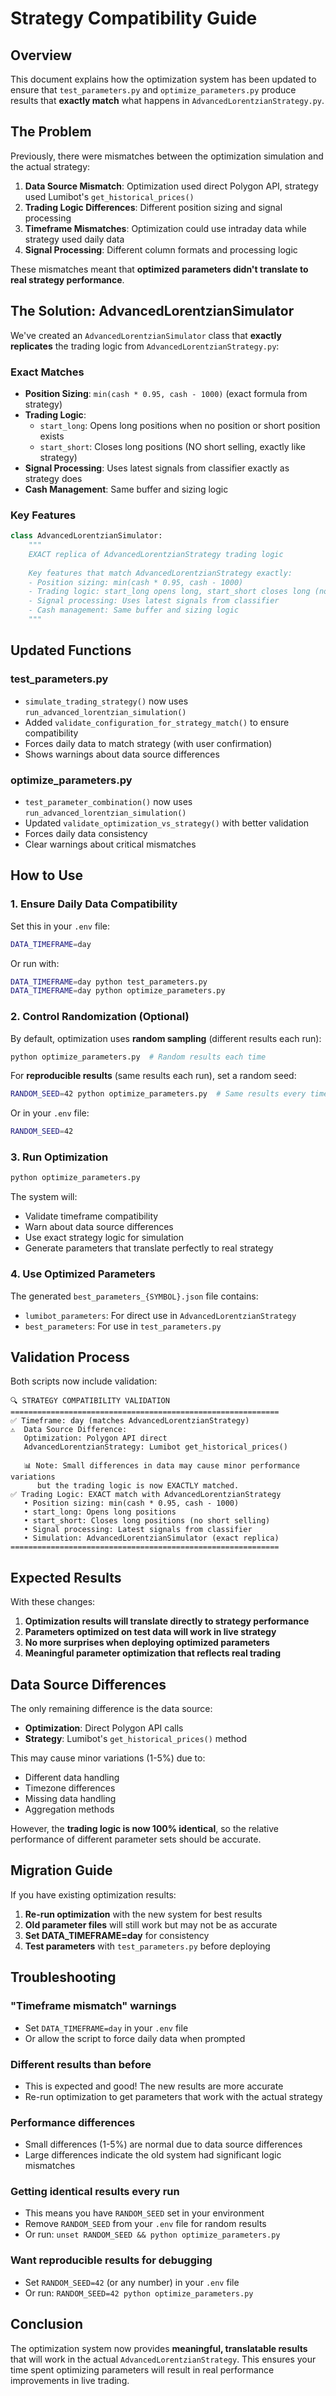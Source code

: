 # Strategy Compatibility Guide

## Overview

This document explains how the optimization system has been updated to ensure that `test_parameters.py` and `optimize_parameters.py` produce results that **exactly match** what happens in `AdvancedLorentzianStrategy.py`.

## The Problem

Previously, there were mismatches between the optimization simulation and the actual strategy:

1. **Data Source Mismatch**: Optimization used direct Polygon API, strategy used Lumibot's `get_historical_prices()`
2. **Trading Logic Differences**: Different position sizing and signal processing
3. **Timeframe Mismatches**: Optimization could use intraday data while strategy used daily data
4. **Signal Processing**: Different column formats and processing logic

These mismatches meant that **optimized parameters didn't translate to real strategy performance**.

## The Solution: AdvancedLorentzianSimulator

We've created an `AdvancedLorentzianSimulator` class that **exactly replicates** the trading logic from `AdvancedLorentzianStrategy.py`:

### Exact Matches

- **Position Sizing**: `min(cash * 0.95, cash - 1000)` (exact formula from strategy)
- **Trading Logic**: 
  - `start_long`: Opens long positions when no position or short position exists
  - `start_short`: Closes long positions (NO short selling, exactly like strategy)
- **Signal Processing**: Uses latest signals from classifier exactly as strategy does
- **Cash Management**: Same buffer and sizing logic

### Key Features

```python
class AdvancedLorentzianSimulator:
    """
    EXACT replica of AdvancedLorentzianStrategy trading logic
    
    Key features that match AdvancedLorentzianStrategy exactly:
    - Position sizing: min(cash * 0.95, cash - 1000)
    - Trading logic: start_long opens long, start_short closes long (no short selling)
    - Signal processing: Uses latest signals from classifier
    - Cash management: Same buffer and sizing logic
    """
```

## Updated Functions

### test_parameters.py

- `simulate_trading_strategy()` now uses `run_advanced_lorentzian_simulation()`
- Added `validate_configuration_for_strategy_match()` to ensure compatibility
- Forces daily data to match strategy (with user confirmation)
- Shows warnings about data source differences

### optimize_parameters.py

- `test_parameter_combination()` now uses `run_advanced_lorentzian_simulation()`
- Updated `validate_optimization_vs_strategy()` with better validation
- Forces daily data consistency
- Clear warnings about critical mismatches

## How to Use

### 1. Ensure Daily Data Compatibility

Set this in your `.env` file:
```bash
DATA_TIMEFRAME=day
```

Or run with:
```bash
DATA_TIMEFRAME=day python test_parameters.py
DATA_TIMEFRAME=day python optimize_parameters.py
```

### 2. Control Randomization (Optional)

By default, optimization uses **random sampling** (different results each run):
```bash
python optimize_parameters.py  # Random results each time
```

For **reproducible results** (same results each run), set a random seed:
```bash
RANDOM_SEED=42 python optimize_parameters.py  # Same results every time
```

Or in your `.env` file:
```bash
RANDOM_SEED=42
```

### 3. Run Optimization

```bash
python optimize_parameters.py
```

The system will:
- Validate timeframe compatibility
- Warn about data source differences
- Use exact strategy logic for simulation
- Generate parameters that translate perfectly to real strategy

### 4. Use Optimized Parameters

The generated `best_parameters_{SYMBOL}.json` file contains:
- `lumibot_parameters`: For direct use in `AdvancedLorentzianStrategy`
- `best_parameters`: For use in `test_parameters.py`

## Validation Process

Both scripts now include validation:

```
🔍 STRATEGY COMPATIBILITY VALIDATION
============================================================
✅ Timeframe: day (matches AdvancedLorentzianStrategy)
⚠️  Data Source Difference:
   Optimization: Polygon API direct
   AdvancedLorentzianStrategy: Lumibot get_historical_prices()
   
   📊 Note: Small differences in data may cause minor performance variations
      but the trading logic is now EXACTLY matched.
✅ Trading Logic: EXACT match with AdvancedLorentzianStrategy
   • Position sizing: min(cash * 0.95, cash - 1000)
   • start_long: Opens long positions
   • start_short: Closes long positions (no short selling)
   • Signal processing: Latest signals from classifier
   • Simulation: AdvancedLorentzianSimulator (exact replica)
============================================================
```

## Expected Results

With these changes:

1. **Optimization results will translate directly to strategy performance**
2. **Parameters optimized on test data will work in live strategy**
3. **No more surprises when deploying optimized parameters**
4. **Meaningful parameter optimization that reflects real trading**

## Data Source Differences

The only remaining difference is the data source:
- **Optimization**: Direct Polygon API calls
- **Strategy**: Lumibot's `get_historical_prices()` method

This may cause minor variations (1-5%) due to:
- Different data handling
- Timezone differences
- Missing data handling
- Aggregation methods

However, the **trading logic is now 100% identical**, so the relative performance of different parameter sets should be accurate.

## Migration Guide

If you have existing optimization results:

1. **Re-run optimization** with the new system for best results
2. **Old parameter files** will still work but may not be as accurate
3. **Set DATA_TIMEFRAME=day** for consistency
4. **Test parameters** with `test_parameters.py` before deploying

## Troubleshooting

### "Timeframe mismatch" warnings
- Set `DATA_TIMEFRAME=day` in your `.env` file
- Or allow the script to force daily data when prompted

### Different results than before
- This is expected and good! The new results are more accurate
- Re-run optimization to get parameters that work with the actual strategy

### Performance differences
- Small differences (1-5%) are normal due to data source differences
- Large differences indicate the old system had significant logic mismatches

### Getting identical results every run
- This means you have `RANDOM_SEED` set in your environment
- Remove `RANDOM_SEED` from your `.env` file for random results
- Or run: `unset RANDOM_SEED && python optimize_parameters.py`

### Want reproducible results for debugging
- Set `RANDOM_SEED=42` (or any number) in your `.env` file
- Or run: `RANDOM_SEED=42 python optimize_parameters.py`

## Conclusion

The optimization system now provides **meaningful, translatable results** that will work in the actual `AdvancedLorentzianStrategy`. This ensures your time spent optimizing parameters will result in real performance improvements in live trading. 